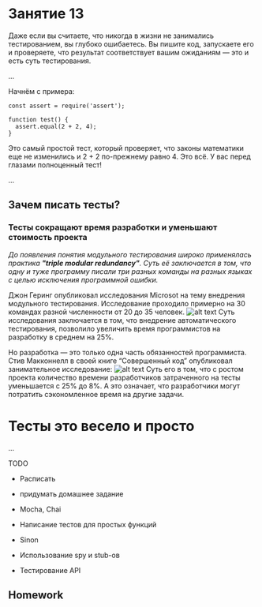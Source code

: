 # Занятие 13

Даже если вы считаете, что никогда в жизни не занимались тестированием, вы глубоко ошибаетесь. Вы пишите код, запускаете его и проверяете, что результат соответствует вашим ожиданиям — это и есть суть тестирования.

…

Начнём с примера:
```
const assert = require('assert');

function test() {
  assert.equal(2 + 2, 4);
}
```
Это самый простой тест, который проверяет, что законы математики еще не изменились и 2 + 2 по-прежнему равно 4. Это всё. У вас перед глазами полноценный тест!

…

## Зачем писать тесты?
### Тесты сокращают время разработки и уменьшают стоимость проекта
*До появления понятия модульного тестирования широко применялась практика ***"triple modular redundancy"***. Суть её заключается в том, что одну и туже программу писали три разных команды на разных языках с целью исключения программной ошибки.*

Джон Геринг опубликовал исследования Microsot на тему внедрения модульного тестирования. Исследование проходило примерно на 30 командах разной численности от 20 до 35 человек. 
![alt text](https://78.media.tumblr.com/tumblr_layafeqsoU1qd3z7l.jpg)
Суть исследования заключается в том, что внедрение автоматического тестирования, позволило увеличить время программистов на разработку в среднем на 25%.

Но разработка — это только одна часть обязанностей программиста. Стив Макконнелл в своей книге “Совершенный код” опубликовал занимательное исследование:
![alt text](https://habrastorage.org/getpro/habr/post_images/2f9/7e4/0e7/2f97e40e7e3936d4fb86e8238e4024fb.png)
Суть его в том, что с ростом проекта количество времени разработчиков затраченного на тесты уменьшается с 25% до 8%. А это означает, что разработчики могут потратить сэкономленное время на другие задачи.


# Тесты это весело и просто
...



TODO
 - Расписать
 - придумать домашнее задание

 - Mocha, Chai  
 - Написание тестов для простых функций  
 - Sinon  
 - Использование spy и stub-ов  
 - Тестирование API  

## Homework
